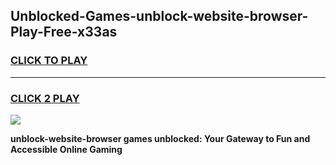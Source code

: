 
## Unblocked-Games-unblock-website-browser-Play-Free-x33as
<h3>
<a href="https://premium76.site?title=unblock-website-browser&ref=18A1">CLICK TO PLAY</a></h3>
<hr>

<h3>
<a href="https://premium76.site?title=unblock-website-browser&ref=18A1">CLICK 2 PLAY</a>
  
</h3>

<a href="https://premium76.site?title=unblock-website-browser&ref=18A1"><img src="https://clearcache.store/games.png"></a>


**unblock-website-browser games unblocked: Your Gateway to Fun and Accessible Online Gaming**

